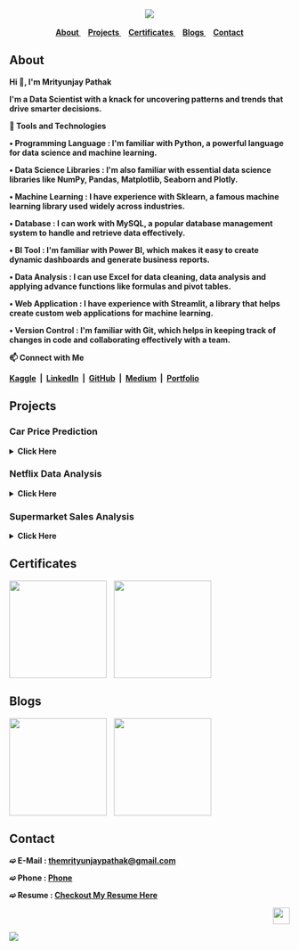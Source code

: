 <strong>

<div align="center">
<a href="https://github.com/TheMrityunjayPathak" title="Mrityunjay's GitHub"><img src="https://github.com/user-attachments/assets/301effa3-f09e-487c-9739-44863e5aaf96"></a>
</div>

<br>

<div align="center">
 
<a href="#about">
About
</a>&nbsp;&nbsp;&nbsp;
<a href="#projects">
Projects
</a>&nbsp;&nbsp;&nbsp;
<a href="#certificates">
Certificates
</a>&nbsp;&nbsp;&nbsp;
<a href="#blogs">
Blogs
</a>&nbsp;&nbsp;&nbsp;
<a href="#contact">
Contact
</a>

</div>

## About

<div>

<p>Hi 👋, I'm Mrityunjay Pathak
 
I'm a Data Scientist with a knack for uncovering patterns and trends that drive smarter decisions.

🎯 Tools and Technologies

• Programming Language : I'm familiar with Python, a powerful language for data science and machine learning.

• Data Science Libraries : I'm also familiar with essential data science libraries like NumPy, Pandas, Matplotlib, Seaborn and Plotly.

• Machine Learning : I have experience with Sklearn, a famous machine learning library used widely across industries.

• Database : I can work with MySQL, a popular database management system to handle and retrieve data effectively.

• BI Tool : I'm familiar with Power BI, which makes it easy to create dynamic dashboards and generate business reports.

• Data Analysis : I can use Excel for data cleaning, data analysis and applying advance functions like formulas and pivot tables.

• Web Application : I have experience with Streamlit, a library that helps create custom web applications for machine learning.

• Version Control : I'm familiar with Git, which helps in keeping track of changes in code and collaborating effectively with a team.

📫 Connect with Me

[Kaggle](https://www.kaggle.com/themrityunjaypathak)&nbsp;&nbsp;|&nbsp;&nbsp;[LinkedIn](https://www.linkedin.com/in/themrityunjaypathak)&nbsp;&nbsp;|&nbsp;&nbsp;[GitHub](https://github.com/TheMrityunjayPathak)&nbsp;&nbsp;|&nbsp;&nbsp;[Medium](https://medium.com/@themrityunjaypathak)&nbsp;&nbsp;|&nbsp;&nbsp;[Portfolio](https://themrityunjaypathak.github.io/)

</p>

</div>

## Projects

### Car Price Prediction
<details>
<summary>Click Here</summary>
<br>

➔ Objective

- To develop a model that can accurately predict the price of used cars based on various features and attributes.
- The predicted price will assist both buyers and sellers in making informed decisions and ensure fair transactions.

➔ Some Key Findings

- Developed a highly accurate linear model to predict used car prices using various features and attributes.
- Achieved an average prediction accuracy of 82% demonstrating strong model performance.
- Validated model robustness through rigorous k-fold cross-validation, resulting in a mean cross-val score of 83%.
- Created an interactive application using streamlit, enabling users to input data and receive real-time predictions.

Links&nbsp;&nbsp;:&nbsp;&nbsp;[GitHub](https://github.com/TheMrityunjayPathak/CarPricePrediction)&nbsp;&nbsp;|&nbsp;&nbsp;[Application](https://car-price-prediction-using-lr.streamlit.app/)
</details>

### Netflix Data Analysis
<details>
<summary>Click Here</summary>
<br>

➔ Objective

- To analyze netflix content data, uncovering valuable insights into how the platform evolve its offerings over time.

➔ Some Key Findings

- Cleaned and analyzed dataset of 8000+ netflix movies and tv shows.
- More than 60% of the content on netflix is rated for mature audience only.
- More than 20% of the movies and tv shows are uploaded on 1st day of the month.
- More than 30% of the content is exclusive for united states.

Links&nbsp;&nbsp;:&nbsp;&nbsp;[GitHub](https://github.com/TheMrityunjayPathak/Netflix-Data-Analysis)&nbsp;&nbsp;|&nbsp;&nbsp;[Notebook](https://www.kaggle.com/code/themrityunjaypathak/netflix-data-analysis)
</details>

### Supermarket Sales Analysis
<details>
<summary>Click Here</summary>
<br>

➔ Objective

- To analyze supermarket sales data, identifying key factors for improving profitability and operational efficiency.

➔ Some Key Findings

- Analyzed purchasing pattern of 9000+ customers of supermarket.
- More than 15% of the products sold were snacks.
- More than 32% of the sales were occurred in west region of the supermarket.
- Health and Soft drinks are the most profitable category in beverages.
- November was the most profitable month contributing about 15% of the total annual profits.

Links&nbsp;&nbsp;:&nbsp;&nbsp;[GitHub](https://github.com/TheMrityunjayPathak/Supermarket-Sales-Analysis)&nbsp;&nbsp;|&nbsp;&nbsp;[Notebook](https://www.kaggle.com/code/themrityunjaypathak/supermarket-sales-analysis)
</details>

## Certificates

<div>

<a href="https://www.hackerrank.com/certificates/e41a7578cc82" title="HackerRank Python (Basic)"><img src="https://github.com/user-attachments/assets/a06b46c9-6ff8-41d7-a035-c4f02d624422" width="175px" align="center"/></a> &nbsp;&nbsp; <a href="https://www.hackerrank.com/certificates/09ec62ca442f" title="HackerRank SQL (Basic)"><img src="https://github.com/user-attachments/assets/b49b401f-bcc4-4574-9fe9-e79052e324dc" width="175px" align="center"/></a>

</div>

## Blogs

<a href="https://medium.com/@themrityunjaypathak/simple-linear-regression-an-overview-8bfe6614ede8" title="Simple Linear Regression"><img src="https://github.com/user-attachments/assets/707ee381-da5a-4c4a-ae99-23b003fb7cd2" width="175px" align="center"/></a> &nbsp;&nbsp; <a href="https://medium.com/@themrityunjaypathak/multiple-linear-regression-an-overview-5d0283d31f3f" title="Multiple Linear Regression"><img src="https://github.com/user-attachments/assets/e5f5573d-9a1a-47aa-b71e-a9007027d303" width="175px" align="center"/></a>

## Contact

➫ E-Mail : [themrityunjaypathak@gmail.com](mailto:themrityunjaypathak@gmail.com)

➫ Phone : [Phone](https://wa.me/919336158993)

➫ Resume : [Checkout My Resume Here](https://drive.google.com/file/d/17UqgmzxJmSUYdsw1V0pSXpTmsc7qhSuO/view?usp=sharing)

<div align="right">
 
<a href="#" title="Scroll To Top"><img src="https://github.com/user-attachments/assets/d659b889-7e76-4fb3-a55a-3a14abb4df5a" width="30px"></a>

</div>

<a href='#'><img src='https://github.com/user-attachments/assets/e841a7d6-c1cb-49da-8922-5436987cc4d1'></a>

</strong>
